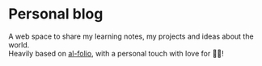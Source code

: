 # Personal blog
A web space to share my learning notes, my projects and ideas about the world. <br>
Heavily based on [al-folio](https://github.com/alshedivat/al-folio), with a personal touch with love for 🐻🐒! 